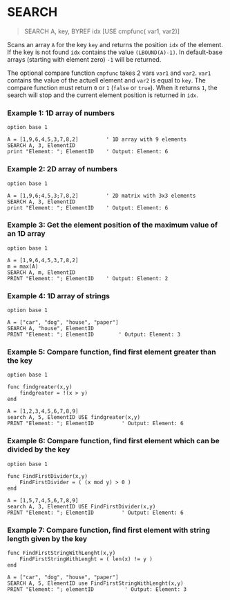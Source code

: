 # SEARCH

> SEARCH A, key, BYREF idx [USE cmpfunc( var1, var2)]

Scans an array `A` for the key `key` and returns the position `idx` of the element.  If the key is not found `idx` contains the value `(LBOUND(A)-1)`. In default-base arrays (starting with element zero) `-1` will be returned.

The optional compare function `cmpfunc` takes 2 vars `var1` and `var2`. `var1` contains the value of the actuell element and `var2` is equal to `key`. The compare function must return `0` or `1` (`false` or `true`). When it returns `1`, the search will stop and the current element position is returned in `idx`.

### Example 1: 1D array of numbers

```
option base 1

A = [1,9,6,4,5,3,7,8,2]         ' 1D array with 9 elements
SEARCH A, 3, ElementID          
print "Element: "; ElementID    ' Output: Element: 6
```

### Example 2: 2D array of numbers

```
option base 1

A = [1,9,6;4,5,3;7,8,2]         ' 2D matrix with 3x3 elements
SEARCH A, 3, ElementID
print "Element: "; ElementID    ' Output: Element: 6
```

### Example 3: Get the element position of the maximum value of an 1D array

```
option base 1

A = [1,9,6,4,5,3,7,8,2]
m = max(A)
SEARCH A, m, ElementID
PRINT "Element: "; ElementID    ' Output: Element: 2
```

### Example 4: 1D array of strings

```
option base 1

A = ["car", "dog", "house", "paper"]
SEARCH A, "house", ElementID
PRINT "Element: "; ElementID        ' Output: Element: 3
```

### Example 5: Compare function, find first element greater than the key

```
option base 1

func findgreater(x,y)
    findgreater = !(x > y)
end

A = [1,2,3,4,5,6,7,8,9]
search A, 5, ElementID USE findgreater(x,y)
PRINT "Element: "; ElementID         ' Output: Element: 6
```

### Example 6: Compare function, find first element which can be divided by the key

```
option base 1

func FindFirstDivider(x,y)
    FindFirstDivider = ( (x mod y) > 0 )
end

A = [1,5,7,4,5,6,7,8,9]
search A, 3, ElementID USE FindFirstDivider(x,y)
PRINT "Element: "; ElementID         ' Output: Element: 6
```

### Example 7: Compare function, find first element with string length given by the key

```
func FindFirstStringWithLenght(x,y)
    FindFirstStringWithLenght = ( len(x) != y )
end

A = ["car", "dog", "house", "paper"]
SEARCH A, 5, ElementID use FindFirstStringWithLenght(x,y)
PRINT "Element: "; elementID          ' Output: Element: 3
```




